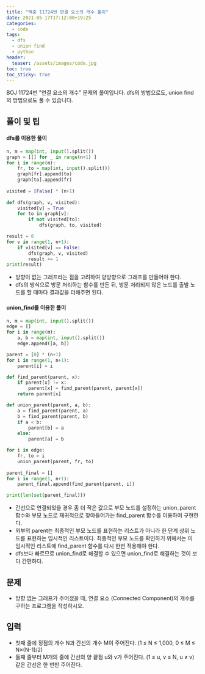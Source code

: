 ```yaml
---
title: "백준 11724번 연결 요소의 개수 풀이"
date: 2021-05-17T17:12:00+19:25
categories:
  - code
tags:
  - dfs
  - union find
  - python
header:
  teaser: /assets/images/code.jpg
toc: true
toc_sticky: true
---
```

BOJ 11724번 "연결 요소의 개수" 문제의 풀이입니다. dfs의 방법으로도, union find의 방법으로도 풀 수 있습니다.

## 풀이 및 팁

#### dfs를 이용한 풀이
```python
n, m = map(int, input().split())
graph = [[] for _ in range(n+1) ]
for i in range(m):
    fr, to = map(int, input().split())
    graph[fr].append(to)
    graph[to].append(fr)
    
visited = [False] * (n+1)
                     
def dfs(graph, v, visited):
    visited[v] = True
    for to in graph[v]:
        if not visited[to]:
            dfs(graph, to, visited)

result = 0
for v in range(1, n+1):
    if visited[v] == False:
        dfs(graph, v, visited)
        result += 1
print(result)
```
* 방향이 없는 그래프라는 점을 고려하여 양방향으로 그래프를 만들어야 한다.
* dfs의 방식으로 방문 처리하는 함수를 만든 뒤, 방문 처리되지 않은 노드를 출발 노드를 할 때마다 결과값을 더해주면 된다. 

#### union_find를 이용한 풀이
```python
n, m = map(int, input().split())
edge = []
for i in range(m):
    a, b = map(int, input().split())
    edge.append([a, b])

parent = [0] * (n+1)
for i in range(1, n+1):
    parent[i] = i

def find_parent(parent, x):
    if parent[x] != x:
        parent[x] = find_parent(parent, parent[x])
    return parent[x]

def union_parent(parent, a, b):
    a = find_parent(parent, a)
    b = find_parent(parent, b)
    if a < b:
        parent[b] = a
    else:
        parent[a] = b

for i in edge:
    fr, to = i
    union_parent(parent, fr, to)
    
parent_final = []
for i in range(1, n+1):
    parent_final.append(find_parent(parent, i))

print(len(set(parent_final)))
```
* 간선으로 연결되었을 경우 좀 더 작은 값으로 부모 노드를 설정하는 union_parent 함수와 부모 노드로 재귀적으로 찾아들어가는 find_parent 함수를 이용하여 구현한다. 
* 외부의 parent는 최종적인 부모 노드를 표현하는 리스트가 아니라 한 단계 상위 노드를 표현하는 임시적인 리스트이다. 최종적인 부모 노드를 확인하기 위해서는 이 임시적인 리스트에 find_parent 함수를 다시 한번 적용해야 한다.
* dfs보다 빠르므로 union_find로 해결할 수 있으면 union_find로 해결하는 것이 보다 간편하다. 

## 문제
* 방향 없는 그래프가 주어졌을 때, 연결 요소 (Connected Component)의 개수를 구하는 프로그램을 작성하시오.

## 입력
* 첫째 줄에 정점의 개수 N과 간선의 개수 M이 주어진다. (1 ≤ N ≤ 1,000, 0 ≤ M ≤ N×(N-1)/2) 
* 둘째 줄부터 M개의 줄에 간선의 양 끝점 u와 v가 주어진다. (1 ≤ u, v ≤ N, u ≠ v) 같은 간선은 한 번만 주어진다.